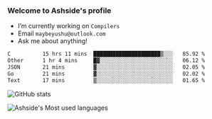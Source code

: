 ### Welcome to Ashside's profile

- I’m currently working on `Compilers`
- Email `maybeyushu@outlook.com`
- Ask me about anything!

<!--START_SECTION:waka-->

```txt
C          15 hrs 11 mins  █████████████████████▒░░░   85.92 %
Other      1 hr 4 mins     █▓░░░░░░░░░░░░░░░░░░░░░░░   06.12 %
JSON       21 mins         ▓░░░░░░░░░░░░░░░░░░░░░░░░   02.05 %
Go         21 mins         ▓░░░░░░░░░░░░░░░░░░░░░░░░   02.02 %
Text       17 mins         ▒░░░░░░░░░░░░░░░░░░░░░░░░   01.65 %
```

<!--END_SECTION:waka-->

![GitHub stats](https://github-readme-stats.vercel.app/api?username=Ashside)

![Ashside's Most used languages](https://github-readme-stats.vercel.app/api/top-langs/?username=Ashside&layout=compact&hide_border=true&langs_count=10)


